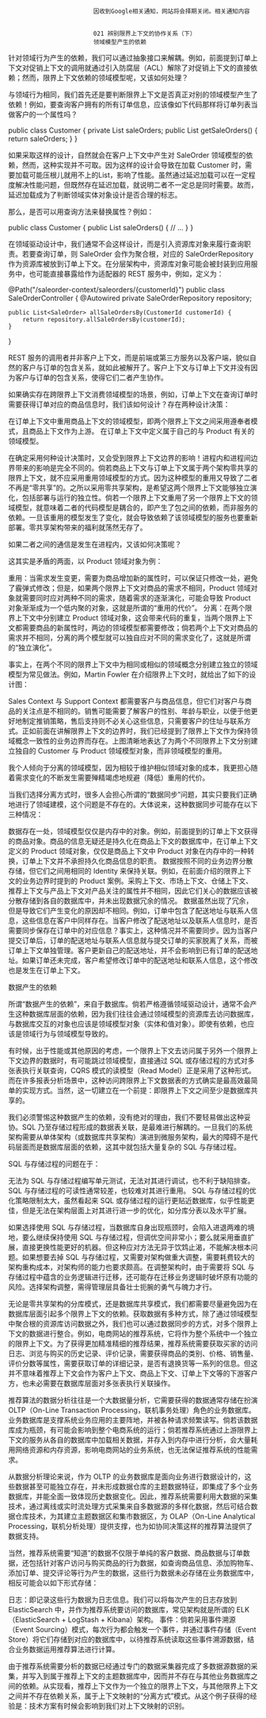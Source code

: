 
                            
                            因收到Google相关通知，网站将会择期关闭。相关通知内容
                            
                            
                            021 辨别限界上下文的协作关系（下）
                            领域模型产生的依赖

针对领域行为产生的依赖，我们可以通过抽象接口来解耦。例如，前面提到订单上下文对促销上下文的调用就通过引入防腐层（ACL）解除了对促销上下文的直接依赖；然而，限界上下文依赖的领域模型呢，又该如何处理？

与领域行为相同，我们首先还是要判断限界上下文是否真正对别的领域模型产生了依赖！例如，要查询客户拥有的所有订单信息，应该像如下代码那样将订单列表当做客户的一个属性吗？

public class Customer {
    private List<SaleOrder> saleOrders;
    public List<SaleOrder> getSaleOrders() {
        return saleOrders;
    }
}



如果采取这样的设计，自然就会在客户上下文中产生对 SaleOrder 领域模型的依赖，然而，这种实现并不可取。因为这样的设计会导致在加载 Customer 时，需要加载可能压根儿就用不上的List<SaleOrder>，影响了性能。虽然通过延迟加载可以在一定程度解决性能问题，但既然存在延迟加载，就说明二者不一定总是同时需要。故而，延迟加载成为了判断领域实体对象设计是否合理的标志。

那么，是否可以用查询方法来替换属性？例如：

public class Customer {
    public List<SaleOrder> saleOrders() {
        // ...
    }
}



在领域驱动设计中，我们通常不会这样设计，而是引入资源库对象来履行查询职责。若要查询订单，则 SaleOrder 会作为聚合根，对应的 SaleOrderRepository 作为资源库被放到订单上下文。在分层架构中，资源库对象可能会被封装到应用服务中，也可能直接暴露给作为适配器的 REST 服务中，例如，定义为：

@Path("/saleorder-context/saleorders/{customerId}")
public class SaleOrderController {
    @Autowired
    private SaleOrderRepository repository;

    public List<SaleOrder> allSaleOrdersBy(CustomerId customerId) {
        return repository.allSaleOrdersBy(customerId);
    }
}



REST 服务的调用者并非客户上下文，而是前端或第三方服务以及客户端，貌似自然的客户与订单的包含关系，就如此被解开了。客户上下文与订单上下文并没有因为客户与订单的包含关系，使得它们二者产生协作。

如果确实存在跨限界上下文消费领域模型的场景，例如，订单上下文在查询订单时需要获得订单对应的商品信息时，我们该如何设计？存在两种设计决策：


在订单上下文中重用商品上下文的领域模型，即两个限界上下文之间采用遵奉者模式，且商品上下文作为上游。
在订单上下文中定义属于自己的与 Product 有关的领域模型。


在确定采用何种设计决策时，又会受到限界上下文边界的影响！进程内和进程间边界带来的影响是完全不同的。倘若商品上下文与订单上下文属于两个架构零共享的限界上下文，就不应采用重用领域模型的方式。因为这种模型的重用又导致了二者不再是“零共享”的。之所以采用零共享架构，是希望这两个限界上下文能够独立演化，包括部署与运行的独立性。倘若一个限界上下文重用了另一个限界上下文的领域模型，就意味着二者的代码模型是耦合的，即产生了包之间的依赖，而非服务的依赖。一旦该重用的模型发生了变化，就会导致依赖了该领域模型的服务也要重新部署。零共享架构带来的福利就荡然无存了。

如果二者之间的通信是发生在进程内，又该如何决策呢？

这其实是矛盾的两面，以 Product 领域对象为例：


重用：当需求发生变更，需要为商品增加新的属性时，可以保证只修改一处，避免了霰弹式修改；但是，如果两个限界上下文对商品的需求不相同，Product 领域对象就需要同时应对两种不同的需求，随着需求的逐渐演化，可能会导致 Product 对象渐渐成为一个低内聚的对象，这就是所谓的“重用的代价”。
分离：在两个限界上下文中分别建立 Product 领域对象，这会带来代码的重复，当两个限界上下文都需要商品的新属性时，两边的领域模型都需要修改；倘若两个上下文对商品的需求并不相同，分离的两个模型就可以独自应对不同的需求变化了，这就是所谓的“独立演化”。


事实上，在两个不同的限界上下文中为相同或相似的领域概念分别建立独立的领域模型为常见做法。例如，Martin Fowler 在介绍限界上下文时，就给出了如下的设计图：



Sales Context 与 Support Context 都需要客户与商品信息，但它们对客户与商品的关注点是不相同的。销售可能需要了解客户的性别、年龄与职业，以便于他更好地制定推销策略，售后支持则不必关心这些信息，只需要客户的住址与联系方式。正如前面在讲解限界上下文的边界时，我们已经提到了限界上下文作为保持领域概念一致性的业务边界而存在。上图清晰地表达了为两个不同限界上下文分别建立独自的 Customer 与 Product 领域模型对象，而非领域模型的重用。

我个人倾向于分离的领域模型，因为相较于维护相似领域对象的成本，我更担心随着需求变化的不断发生需要殚精竭虑地规避（降低）重用的代价。

当我们选择分离方式时，很多人会担心所谓的“数据同步”问题，其实只要我们正确地进行了领域建模，这个问题是不存在的。大体说来，这种数据同步可能存在以下三种情况：


数据存在一处，领域模型仅仅是内存中的对象。例如，前面提到的订单上下文获得的商品对象。商品的信息无疑还是持久化在商品上下文的数据库中，在订单上下文定义的 Product 领域对象，仅仅是商品上下文中 Product 对象在内存中的一种转换，订单上下文并不承担持久化商品信息的职责。
数据按照不同的业务边界分散存储，但它们之间用相同的 Identity 来保持关联。例如，在前面介绍的限界上下文的业务边界时提到的 Product 案例。采购上下文、市场上下文、仓储上下文、推荐上下文与产品上下文对产品关注的属性并不相同，因此它们关心的数据应该被分散存储到各自的数据库中，并未出现数据冗余的情况。
数据虽然出现了冗余，但是导致它们产生变化的原因却不相同。例如，订单中包含了配送地址与联系人信息，这些信息在客户中同样存在。当客户修改了配送地址以及联系人信息时，是否需要同步保存在订单中的对应信息？事实上，这种情况并不需要同步。因为当客户提交订单后，订单的配送地址与联系人信息就与提交订单的买家脱离了关系，而被订单上下文单独管理。客户更新自己的配送地址，并不会影响到已有订单的配送地址。如果订单还未完成，客户希望修改订单中的配送地址和联系人信息，这个修改也是发生在订单上下文。


数据产生的依赖

所谓“数据产生的依赖”，来自于数据库。倘若严格遵循领域驱动设计，通常不会产生这种数据库层面的依赖，因为我们往往会通过领域模型的资源库去访问数据库，与数据库交互的对象也应该是领域模型对象（实体和值对象）。即使有依赖，也应该是领域行为与领域模型导致的。

有时候，出于性能或其他原因的考虑，一个限界上下文去访问属于另外一个限界上下文边界的数据时，有可能跳过领域模型，直接通过 SQL 或存储过程的方式对多张表执行关联查询，CQRS 模式的读模型（Read Model）正是采用了这种形式。而在许多报表分析场景中，这种访问跨限界上下文数据表的方式确实是最高效最简单的实现方式。当然，这一切建立在一个前提：即限界上下文之间至少是数据库共享的。

我们必须警惕这种数据产生的依赖，没有绝对的理由，我们不要轻易做出这种妥协。SQL 乃至存储过程形成的数据表关联，是最难进行解耦的。一旦我们的系统架构需要从单体架构（或数据库共享架构）演进到微服务架构，最大的障碍不是代码层面而是数据库层面的依赖，这其中就包括大量复杂的 SQL 与存储过程。

SQL 与存储过程的问题在于：


无法为 SQL 与存储过程编写单元测试，无法对其进行调试，也不利于缺陷排查。
SQL 与存储过程的可读性通常较差，也较难对其进行重用。
SQL 与存储过程的优化策略限制太大，虽然看起来 SQL 或存储过程的运行更贴近数据库，似乎性能更佳，但是无法在架构层面上对其进行进一步的优化，如分库分表以及水平扩展。


如果选择使用 SQL 与存储过程，当数据库自身出现瓶颈时，会陷入进退两难的境地，要么继续保持使用 SQL 与存储过程，但调优空间非常小；要么就采用垂直扩展，直接更换性能更好的机器。但这种应对方法无异于饮鸩止渴，不能解决根本问题。如果想要去掉 SQL 与存储过程，又需要对架构做重大调整，需要耗费较大的架构重构成本，对架构师的能力也要求颇高。在调整架构时，由于需要将 SQL 与存储过程中蕴含的业务逻辑进行迁移，还可能存在迁移业务逻辑时破坏原有功能的风险。选择架构调整，需得管理层具备壮士扼腕的勇气与魄力才行。

无论是零共享架构的分库模式，还是数据库共享模式，我们都需要尽量避免因为在数据库层面引起多个限界上下文的依赖。获取数据有多种方式，除了通过领域模型中聚合根的资源库访问数据之外，我们也可以通过数据同步的方式，对多个限界上下文的数据进行整合。例如，电商网站的推荐系统，它将作为整个系统中一个独立的限界上下文。为了获得更加精准精细的推荐结果，推荐系统需要获取买家的访问日志、浏览与购买的历史记录、评价记录，需要获得商品的类别、价格、销售量、评价分数等属性，需要获取订单的详细记录，是否有退换货等一系列的信息。但这并不意味着推荐上下文会作为客户上下文、商品上下文、订单上下文等的下游客户方，也未必需要在数据库层面对多张表执行关联操作。

推荐算法的数据分析往往是一个大数据量分析，它需要获得的数据通常存储在扮演 OLTP（On-Line Transaction Processing，联机事务处理）角色的业务数据库。业务数据库是支撑系统业务应用的主要阵地，并被各种请求频繁读写。倘若该数据库成为瓶颈，有可能会影响到整个电商系统的运行；倘若推荐系统通过上游限界上下文的服务从各自的数据库中加载相关数据，并存入到内存中进行分析，会大量耗用网络资源和内存资源，影响电商网站的业务系统，也无法保证推荐系统的性能需求。

从数据分析理论来说，作为 OLTP 的业务数据库是面向业务进行数据设计的，这些数据甚至可能独立存在，并未形成数据仓库的主题数据特征，即集成了多个业务数据库，并能全面一致体现历史数据变化。因此，推荐系统需要利用大数据的采集技术，通过离线或实时流处理方式采集来自多数据源的多样化数据，然后可结合数据仓库技术，为其建立主题数据区和集市数据区，为 OLAP（On-Line Analytical Processing，联机分析处理）提供支撑，也为如协同决策这样的推荐算法提供了数据支持。

当然，推荐系统需要“知道”的数据不仅限于单纯的客户数据、商品数据与订单数据，还包括针对客户访问与购买商品的行为数据，如查询商品信息、添加购物车、添加订单、提交评论等行为产生的数据，这些行为数据未必存储在业务数据库中，相反可能会以如下形式存储：


日志：即记录这些行为数据为日志信息。我们可以将每次产生的日志存放到 ElasticSearch 中，并作为推荐系统要访问的数据库，常见架构就是所谓的 ELK（ElasticSearch + LogStash + Kibana）架构。
事件：倘若采用事件溯源（Event Sourcing）模式，每次行为都会触发一个事件，并通过事件存储（Event Store）将它们存储到对应的数据库中，以待推荐系统读取这些事件溯源数据，结合业务数据运用推荐算法进行计算。


由于推荐系统需要分析的数据已经通过专门的数据采集器完成了多数据源数据的采集，并写入到属于推荐上下文的主题数据库中，因而并不存在与其他业务数据库之间的依赖。从实现看，推荐上下文作为一个独立的限界上下文，与其他限界上下文之间并不存在依赖关系，属于上下文映射的“分离方式”模式。从这个例子获得的经验是：技术方案有时候会影响到我们对上下文映射的识别。

                        
                        
                            